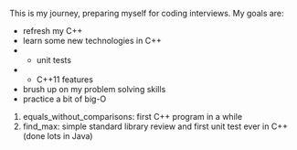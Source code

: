 
This is my journey, preparing myself for coding interviews. My goals are:
- refresh my C++
- learn some new technologies in C++
- - unit tests
- - C++11 features
- brush up on my problem solving skills
- practice a bit of big-O

1. equals_without_comparisons: first C++ program in a while
2. find_max: simple standard library review and first unit test ever in C++ (done lots in Java)
